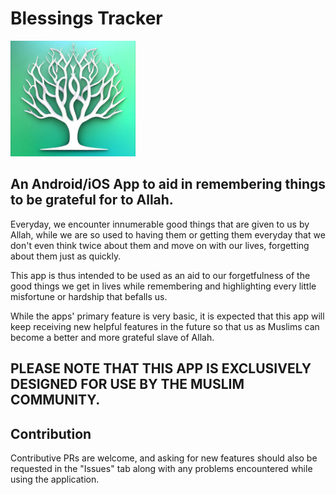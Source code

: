 # Blessings Tracker

<img src="readme_assets/appIcon.png" alt="drawing" width="200"/>

## An Android/iOS App to aid in remembering things to be grateful for to Allah.

Everyday, we encounter innumerable good things that are given to us by Allah, while we are so used to having them or getting them everyday that we don't even think twice about them and move on with our lives, forgetting about them just as quickly.

This app is thus intended to be used as an aid to our forgetfulness of the good things we get in lives while remembering and highlighting every little misfortune or hardship that befalls us.

While the apps' primary feature is very basic, it is expected that this app will keep receiving new helpful features in the future so that us as Muslims can become a better and more grateful slave of Allah.

## **PLEASE NOTE THAT THIS APP IS EXCLUSIVELY DESIGNED FOR USE BY THE MUSLIM COMMUNITY.**

## Contribution

Contributive PRs are welcome, and asking for new features should also be requested in the "Issues" tab along with any problems encountered while using the application.
